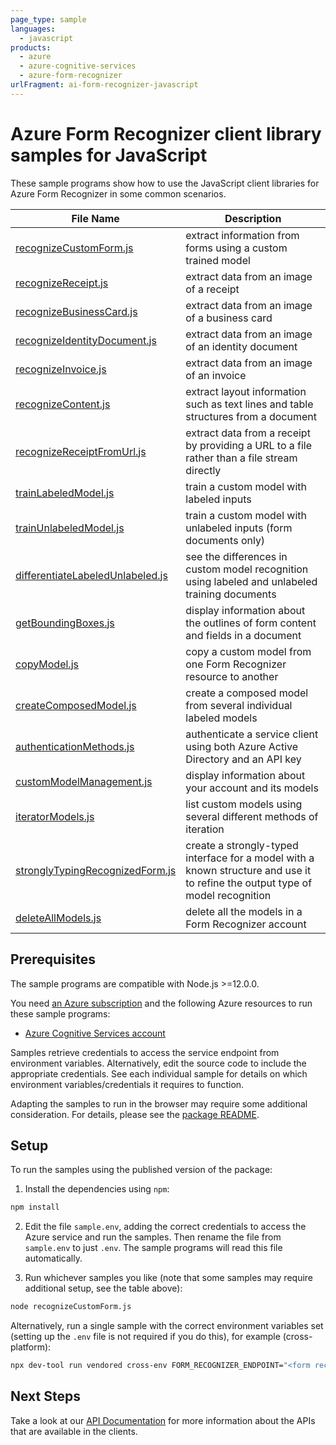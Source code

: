 ```yaml
---
page_type: sample
languages:
  - javascript
products:
  - azure
  - azure-cognitive-services
  - azure-form-recognizer
urlFragment: ai-form-recognizer-javascript
---
```


# Azure Form Recognizer client library samples for JavaScript

These sample programs show how to use the JavaScript client libraries for Azure Form Recognizer in some common scenarios.

| **File Name**                                                     | **Description**                                                                                                                |
| ----------------------------------------------------------------- | ------------------------------------------------------------------------------------------------------------------------------ |
| [recognizeCustomForm.js][recognizecustomform]                     | extract information from forms using a custom trained model                                                                    |
| [recognizeReceipt.js][recognizereceipt]                           | extract data from an image of a receipt                                                                                        |
| [recognizeBusinessCard.js][recognizebusinesscard]                 | extract data from an image of a business card                                                                                  |
| [recognizeIdentityDocument.js][recognizeidentitydocument]         | extract data from an image of an identity document                                                                             |
| [recognizeInvoice.js][recognizeinvoice]                           | extract data from an image of an invoice                                                                                       |
| [recognizeContent.js][recognizecontent]                           | extract layout information such as text lines and table structures from a document                                             |
| [recognizeReceiptFromUrl.js][recognizereceiptfromurl]             | extract data from a receipt by providing a URL to a file rather than a file stream directly                                    |
| [trainLabeledModel.js][trainlabeledmodel]                         | train a custom model with labeled inputs                                                                                       |
| [trainUnlabeledModel.js][trainunlabeledmodel]                     | train a custom model with unlabeled inputs (form documents only)                                                               |
| [differentiateLabeledUnlabeled.js][differentiatelabeledunlabeled] | see the differences in custom model recognition using labeled and unlabeled training documents                                 |
| [getBoundingBoxes.js][getboundingboxes]                           | display information about the outlines of form content and fields in a document                                                |
| [copyModel.js][copymodel]                                         | copy a custom model from one Form Recognizer resource to another                                                               |
| [createComposedModel.js][createcomposedmodel]                     | create a composed model from several individual labeled models                                                                 |
| [authenticationMethods.js][authenticationmethods]                 | authenticate a service client using both Azure Active Directory and an API key                                                 |
| [customModelManagement.js][custommodelmanagement]                 | display information about your account and its models                                                                          |
| [iteratorModels.js][iteratormodels]                               | list custom models using several different methods of iteration                                                                |
| [stronglyTypingRecognizedForm.js][stronglytypingrecognizedform]   | create a strongly-typed interface for a model with a known structure and use it to refine the output type of model recognition |
| [deleteAllModels.js][deleteallmodels]                             | delete all the models in a Form Recognizer account                                                                             |

## Prerequisites

The sample programs are compatible with Node.js >=12.0.0.

You need [an Azure subscription][freesub] and the following Azure resources to run these sample programs:

- [Azure Cognitive Services account][createinstance_azurecognitiveservicesaccount]

Samples retrieve credentials to access the service endpoint from environment variables. Alternatively, edit the source code to include the appropriate credentials. See each individual sample for details on which environment variables/credentials it requires to function.

Adapting the samples to run in the browser may require some additional consideration. For details, please see the [package README][package].

## Setup

To run the samples using the published version of the package:

1. Install the dependencies using `npm`:

```bash
npm install
```

2. Edit the file `sample.env`, adding the correct credentials to access the Azure service and run the samples. Then rename the file from `sample.env` to just `.env`. The sample programs will read this file automatically.

3. Run whichever samples you like (note that some samples may require additional setup, see the table above):

```bash
node recognizeCustomForm.js
```

Alternatively, run a single sample with the correct environment variables set (setting up the `.env` file is not required if you do this), for example (cross-platform):

```bash
npx dev-tool run vendored cross-env FORM_RECOGNIZER_ENDPOINT="<form recognizer endpoint>" FORM_RECOGNIZER_API_KEY="<form recognizer api key>" CUSTOM_MODEL_ID="<custom model id>" node recognizeCustomForm.js
```

## Next Steps

Take a look at our [API Documentation][apiref] for more information about the APIs that are available in the clients.

[recognizecustomform]: https://github.com/Azure/azure-sdk-for-js/blob/main/sdk/formrecognizer/ai-form-recognizer/samples/v3/javascript/recognizeCustomForm.js
[recognizereceipt]: https://github.com/Azure/azure-sdk-for-js/blob/main/sdk/formrecognizer/ai-form-recognizer/samples/v3/javascript/recognizeReceipt.js
[recognizebusinesscard]: https://github.com/Azure/azure-sdk-for-js/blob/main/sdk/formrecognizer/ai-form-recognizer/samples/v3/javascript/recognizeBusinessCard.js
[recognizeidentitydocument]: https://github.com/Azure/azure-sdk-for-js/blob/main/sdk/formrecognizer/ai-form-recognizer/samples/v3/javascript/recognizeIdentityDocument.js
[recognizeinvoice]: https://github.com/Azure/azure-sdk-for-js/blob/main/sdk/formrecognizer/ai-form-recognizer/samples/v3/javascript/recognizeInvoice.js
[recognizecontent]: https://github.com/Azure/azure-sdk-for-js/blob/main/sdk/formrecognizer/ai-form-recognizer/samples/v3/javascript/recognizeContent.js
[recognizereceiptfromurl]: https://github.com/Azure/azure-sdk-for-js/blob/main/sdk/formrecognizer/ai-form-recognizer/samples/v3/javascript/recognizeReceiptFromUrl.js
[trainlabeledmodel]: https://github.com/Azure/azure-sdk-for-js/blob/main/sdk/formrecognizer/ai-form-recognizer/samples/v3/javascript/trainLabeledModel.js
[trainunlabeledmodel]: https://github.com/Azure/azure-sdk-for-js/blob/main/sdk/formrecognizer/ai-form-recognizer/samples/v3/javascript/trainUnlabeledModel.js
[differentiatelabeledunlabeled]: https://github.com/Azure/azure-sdk-for-js/blob/main/sdk/formrecognizer/ai-form-recognizer/samples/v3/javascript/differentiateLabeledUnlabeled.js
[getboundingboxes]: https://github.com/Azure/azure-sdk-for-js/blob/main/sdk/formrecognizer/ai-form-recognizer/samples/v3/javascript/getBoundingBoxes.js
[copymodel]: https://github.com/Azure/azure-sdk-for-js/blob/main/sdk/formrecognizer/ai-form-recognizer/samples/v3/javascript/copyModel.js
[createcomposedmodel]: https://github.com/Azure/azure-sdk-for-js/blob/main/sdk/formrecognizer/ai-form-recognizer/samples/v3/javascript/createComposedModel.js
[authenticationmethods]: https://github.com/Azure/azure-sdk-for-js/blob/main/sdk/formrecognizer/ai-form-recognizer/samples/v3/javascript/authenticationMethods.js
[custommodelmanagement]: https://github.com/Azure/azure-sdk-for-js/blob/main/sdk/formrecognizer/ai-form-recognizer/samples/v3/javascript/customModelManagement.js
[iteratormodels]: https://github.com/Azure/azure-sdk-for-js/blob/main/sdk/formrecognizer/ai-form-recognizer/samples/v3/javascript/iteratorModels.js
[stronglytypingrecognizedform]: https://github.com/Azure/azure-sdk-for-js/blob/main/sdk/formrecognizer/ai-form-recognizer/samples/v3/javascript/stronglyTypingRecognizedForm.js
[deleteallmodels]: https://github.com/Azure/azure-sdk-for-js/blob/main/sdk/formrecognizer/ai-form-recognizer/samples/v3/javascript/deleteAllModels.js
[apiref]: https://docs.microsoft.com/javascript/api/@azure/ai-form-recognizer
[freesub]: https://azure.microsoft.com/free/
[createinstance_azurecognitiveservicesaccount]: https://docs.microsoft.com/azure/cognitive-services/cognitive-services-apis-create-account
[package]: https://github.com/Azure/azure-sdk-for-js/tree/main/sdk/formrecognizer/ai-form-recognizer/README.md
